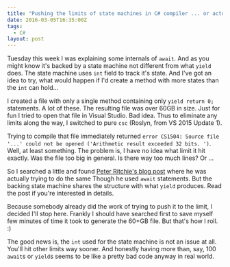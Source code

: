 ```yaml
---
title: "Pushing the limits of state machines in C# compiler ... or actually not"
date: 2016-03-05T16:35:00Z
tags:
  - C#
layout: post
---
```

Tuesday this week I was explaining some internals of `await`. And as you might know it's backed by a state machine not different from what `yield` does. The state machine uses `int` field to track it's state. And I've got an idea to try, what would happen if I'd create a method with more states than the `int` can hold...

<!-- excerpt -->

I created a file with only a single method containing only `yield return 0;` statements. A lot of these. The resulting file was over 60GB in size. Just for fun I tried to open that file in Visual Studio. Bad idea. Thus to eliminate any limits along the way, I switched to pure `csc` (Roslyn, from VS 2015 Update 1).

Trying to compile that file immediately returned `error CS1504: Source file '...' could not be opened ('Arithmetic result exceeded 32 bits. ')`. Well, at least something. The problem is, I have no idea what limit it hit exactly. Was the file too big in general. Is there way too much lines? Or ...

So I searched a little and found [Peter Ritchie's blog post][1] where he was actually trying to do the same Though he used `await` statements. But the backing state machine shares the structure with what `yield` produces. Read the post if you're interested in details.

Because somebody already did the work of trying to push it to the limit, I decided I'll stop here. Frankly I should have searched first to save myself few minutes of time it took to generate the 60+GB file. But that's how I roll. :)

The good news is, the `int` used for the state machine is not an issue at all. You'll hit other limits way sooner. And honestly having more than, say, 100 `await`s or `yield`s seems to be like a pretty bad code anyway in real world.

[1]: http://blogs.msmvps.com/peterritchie/2012/01/19/c-async-limits-oh-my/
